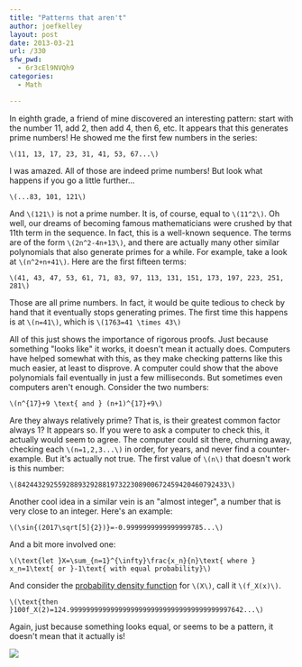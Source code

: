 ```yaml
---
title: "Patterns that aren't"
author: joefkelley
layout: post
date: 2013-03-21
url: /330
sfw_pwd:
  - 6r3cEl9NVQh9
categories:
  - Math

---
```

In eighth grade, a friend of mine discovered an interesting pattern: start with the number 11, add 2, then add 4, then 6, etc. It appears that this generates prime numbers! He showed me the first few numbers in the series:

`\(11, 13, 17, 23, 31, 41, 53, 67...\)`
  
I was amazed. All of those are indeed prime numbers! But look what happens if you go a little further...

`\(...83, 101, 121\)`
  
And `\(121\)` is not a prime number. It is, of course, equal to `\(11^2\)`. Oh well, our dreams of becoming famous mathematicians were crushed by that 11th term in the sequence. In fact, this is a well-known sequence. The terms are of the form `\(2n^2-4n+13\)`, and there are actually many other similar polynomials that also generate primes for a while. For example, take a look at `\(n^2+n+41\)`. Here are the first fifteen terms:

`\(41, 43, 47, 53, 61, 71, 83, 97, 113, 131, 151, 173, 197, 223, 251, 281\)`
  
Those are all prime numbers. In fact, it would be quite tedious to check by hand that it eventually stops generating primes. The first time this happens is at `\(n=41\)`, which is `\(1763=41 \times 43\)`

All of this just shows the importance of rigorous proofs. Just because something "looks like" it works, it doesn't mean it actually does. Computers have helped somewhat with this, as they make checking patterns like this much easier, at least to disprove. A computer could show that the above polynomials fail eventually in just a few milliseconds. But sometimes even computers aren't enough. Consider the two numbers:

`\(n^{17}+9 \text{ and } (n+1)^{17}+9\)`
  
Are they always relatively prime? That is, is their greatest common factor always 1? It appears so. If you were to ask a computer to check this, it actually would seem to agree. The computer could sit there, churning away, checking each `\(n=1,2,3...\)` in order, for years, and never find a counter-example. But it's actually not true. The first value of `\(n\)` that doesn't work is this number:

`\(8424432925592889329288197322308900672459420460792433\)`
  
Another cool idea in a similar vein is an "almost integer", a number that is very close to an integer. Here's an example:

`\(\sin{(2017\sqrt[5]{2})}=-0.9999999999999999785...\)`
  
And a bit more involved one:

`\(\text{let }X=\sum_{n=1}^{\infty}\frac{x_n}{n}\text{ where } x_n=1\text{ or }-1\text{ with equal probability}\)`
  
And consider the [probability density function][1] for `\(X\)`, call it `\(f_X(x)\)`.

`\(\text{then }100f_X(2)=124.9999999999999999999999999999999999999997642...\)`
  
Again, just because something looks equal, or seems to be a pattern, it doesn't mean that it actually is!

![][2]

 [1]: http://en.wikipedia.org/wiki/Probability_density_function
 [2]: http://imgs.xkcd.com/comics/e_to_the_pi_minus_pi.png
